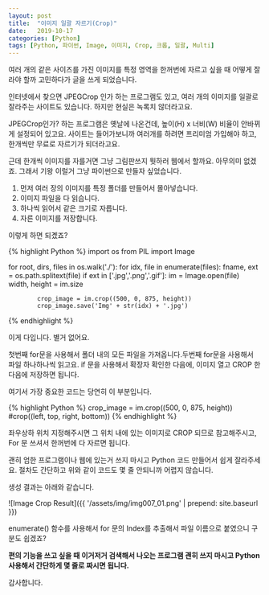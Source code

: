 ```yaml
---
layout: post
title:  "이미지 일괄 자르기(Crop)"
date:   2019-10-17
categories: [Python]
tags: [Python, 파이썬, Image, 이미지, Crop, 크롭, 일괄, Multi]
---
```


여러 개의 같은 사이즈를 가진 이미지를 특정 영역을 한꺼번에 자르고 싶을 때 어떻게 잘라야 할까 고민하다가 글을 쓰게 되었습니다.

 

인터넷에서 찾으면 JPEGCrop 인가 하는 프로그램도 있고, 여러 개의 이미지를 일괄로 잘라주는 사이트도 있습니다. 하지만 현실은 녹록치 않더라고요.

 

JPEGCrop인가? 하는 프로그램은 옛날에 나온건데, 높이(H) x 너비(W) 비율이 안바뀌게 설정되어 있고요. 사이트는 들어가보니까 여러개를 하려면 프리미엄 가입해야 하고, 한개씩만 무료로 자르기가 되더라고요.

 

근데 한개씩 이미지를 자를거면 그냥 그림판쓰지 뭣하러 웹에서 할까요. 아무의미 없겠죠. 그래서 기왕 이럴거 그냥 파이썬으로 만들자 싶었습니다.

 

1. 먼저 여러 장의 이미지를 특정 폴더를 만들어서 몰아넣습니다.
2. 이미지 파일을 다 읽습니다.
3. 하나씩 읽어서 같은 크기로 자릅니다.
4. 자른 이미지를 저장합니다.

 

이렇게 하면 되곘죠?

 
{% highlight Python %}
import os
from PIL import Image

for root, dirs, files in os.walk('./'):
    for idx, file in enumerate(files):
        fname, ext = os.path.splitext(file)
        if ext in ['.jpg','.png','.gif']:
            im = Image.open(file)
            width, height = im.size
            
            crop_image = im.crop((500, 0, 875, height))
            crop_image.save('Img' + str(idx) + '.jpg')            
{% endhighlight %}

이게 다입니다. 별거 없어요.

 

첫번째 for문을 사용해서 폴더 내의 모든 파일을 가져옵니다.두번째 for문을 사용해서 파일 하나하나씩 읽고요. if 문을 사용해서 확장자 확인한 다음에, 이미지 열고 CROP 한 다음에 저장하면 됩니다.

 

여기서 가장 중요한 코드는 당연히 이 부분입니다.

 
{% highlight Python %}
crop_image = im.crop((500, 0, 875, height))
#crop((left, top, right, bottom))
{% endhighlight %}

좌우상하 위치 지정해주시면 그 위치 내에 있는 이미지로 CROP 되므로 참고해주시고, For 문 쓰셔서 한꺼번에 다 자르면 됩니다.

 

괜히 엄한 프로그램이나 웹에 있는거 쓰지 마시고 Python 코드 만들어서 쉽게 잘라주세요. 절차도 간단하고 위와 같이 코드도 몇 줄 안되니까 어렵지 않습니다.

 

생성 결과는 아래와 같습니다.

 
![Image Crop Result]({{ '/assets/img/img007_01.png' | prepend: site.baseurl }})


enumerate() 함수를 사용해서 for 문의 Index를 추출해서 파일 이름으로 붙였으니 구분도 쉽겠죠?

 

**편의 기능을 쓰고 싶을 때 이거저거 검색해서 나오는 프로그램 괜히 쓰지 마시고 Python 사용해서 간단하게 몇 줄로 짜시면 됩니다.**

 

감사합니다.